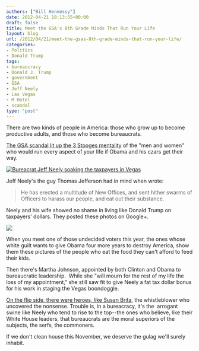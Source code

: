 ```yaml
---
authors: ["Bill Hennessy"]
date: 2012-04-21 18:13:55+00:00
draft: false
title: Meet the GSA's 8th Grade Minds That Run Your Life
layout: blog
url: /2012/04/21/meet-the-gsas-8th-grade-minds-that-run-your-life/
categories:
- Politics
- Donald Trump
tags:
- bureaucracy
- Donald J. Trump
- government
- GSA
- Jeff Neely
- Las Vegas
- M Hotel
- scandal
type: "post"
---
```


There are two kinds of people in America: those who grow up to become productive adults, and those who become bureaucrats.

[The GSA scandal lit up the 3 Stooges mentality](https://www.businessinsider.com/jeff-neely-gsa-hearings-pleads-the-fifth-amendment-2012-4) of the "men and women" who would run every aspect of your life if Obama and his czars get their way.

[![Bureacrat Jeff Neely soaking the taxpayers in Vegas](https://ludicrite.files.wordpress.com/2012/04/jeff-neely1.jpg)
](https://ludicrite.files.wordpress.com/2012/04/jeff-neely1.jpg)

Jeff Neely's the guy Thomas Jefferson had in mind when wrote:


> He has erected a multitude of New Offices, and sent hither swarms of Officers to harass our people, and eat out their substance.


Neely and his wife showed no shame in living like Donald Trump on taxpayers' dollars. They posted these photos on Google+.

[![](https://ludicrite.files.wordpress.com/2012/04/neelys-vaca1.jpg)
](https://ludicrite.files.wordpress.com/2012/04/neelys-vaca1.jpg)

When you meet one of those undecided voters this year, the ones whose white guilt wants to give Obama four more years to destroy America, show them these pictures of the people who eat the food they can't afford to feed their kids.

Then there's Martha Johnson, appointed by both Clinton and Obama to bureaucratic leadership.  While she "will mourn for the rest of my life the loss of my appointment," she still saw fit to give Neely a fat tax dollar bonus for his work in staging the Vegas boondoggle.

[On the flip side, there were heroes, like Susan Brita](https://news.yahoo.com/blogs/ticket/gsa-scandal-powerful-powerless-players-181754722.html), the whistleblower who uncovered the nonsense. Trouble is, in a bureacracy, it's the  arrogant swine like Neely who tend to rise to the top--the ones who believe, like their White House leaders, that bureaucrats are the moral superiors of the subjects, the serfs, the commoners.

If we don't clean house this November, we deserve the gulag we'll surely inhabit.
